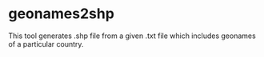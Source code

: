 # geonames2shp
This tool generates .shp file from a given .txt file which includes geonames of a particular country.

